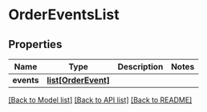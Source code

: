 # OrderEventsList

## Properties
Name | Type | Description | Notes
------------ | ------------- | ------------- | -------------
**events** | [**list[OrderEvent]**](OrderEvent.md) |  | 

[[Back to Model list]](../README.md#documentation-for-models) [[Back to API list]](../README.md#documentation-for-api-endpoints) [[Back to README]](../README.md)


